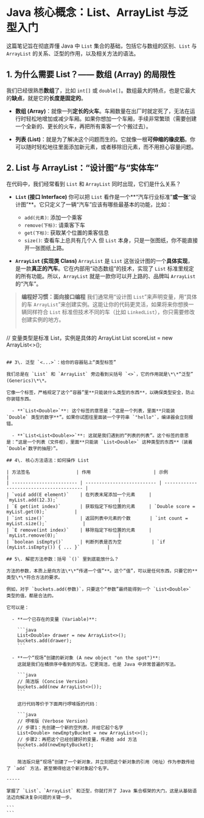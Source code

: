# Java 核心概念：List、ArrayList 与泛型入门

这篇笔记旨在彻底弄懂 Java 中 `List` 集合的基础，包括它与数组的区别、`List` 与 `ArrayList` 的关系、泛型的作用，以及相关方法的语法。

## 1. 为什么需要 List？—— 数组 (Array) 的局限性

我们已经很熟悉**数组**了，比如 `int[]` 或 `double[]`。数组最大的特点，也是它最大的**缺点**，就是它的**长度是固定的**。

- **数组 (Array)**：就像一列**定长的火车**。车厢数量在出厂时就定死了，无法在运行时轻松地增加或减少车厢。如果你想加一个车厢，手续非常繁琐（需要创建一个全新的、更长的火车，再把所有乘客一个个搬过去）。

- **列表 (List)**：就是为了解决这个问题而生的。它就像一根**可伸缩的橡皮筋**。你可以随时轻松地往里面添加新元素，或者移除旧元素，而不用担心容量问题。

## 2. List 与 ArrayList：“设计图”与“实体车”

在代码中，我们经常看到 `List` 和 `ArrayList` 同时出现，它们是什么关系？

- **`List` (接口 Interface)**
  你可以把 `List` 看作是一个**“汽车行业标准”**或一张**“设计图”**。它只定义了一辆“汽车”应该有哪些最基本的功能，比如：
    - `add(元素)`: 添加一个乘客
    - `remove(下标)`: 请乘客下车
    - `get(下标)`: 获取某个位置的乘客信息
    - `size()`: 查看车上总共有几个人
  但 `List` 本身，只是一张图纸，你不能直接开一张图纸上路。

- **`ArrayList` (实现类 Class)**
  `ArrayList` 是 `List` 这张设计图的一个**具体实现**，是一款**真正的汽车**。它在内部用“动态数组”的技术，实现了 `List` 标准里规定的所有功能。所以，`ArrayList` 就是一款你可以开上路的、品牌叫 `ArrayList` 的“汽车”。

> **编程好习惯：面向接口编程**
> 我们通常用“设计图 `List`”来声明变量，用“具体的车 `ArrayList`”来创建实例。这能让你的代码更灵活，如果将来你想换一辆同样符合 `List` 标准但技术不同的车（比如 `LinkedList`），你只需要修改创建实例的地方。
> ```java
// 变量类型是标准 List，实例是具体的 ArrayList
List<Double> scoreList = new ArrayList<>();
````

## 3\. 泛型 `<...>`：给你的容器贴上“类型标签”

我们总是在 `List` 和 `ArrayList` 旁边看到尖括号 `<>`，它的作用就是\*\*“泛型” (Generics)\*\*。

它像一个标签，严格规定了这个“容器”里**只能装什么类型的东西**，以确保类型安全，防止你装错东西。

  - **`List<Double>`**: 这个标签的意思是：“这是一个列表，里面**只能装 `Double` 类型的数字**”。如果你试图往里面装一个字符串 `"hello"`，编译器会立刻报错。

  - **`List<List<Double>>`**: 这就是我们遇到的“列表的列表”。这个标签的意思是：“这是一个列表（文件柜），里面**只能装 `List<Double>` 这种类型的东西**（装着`Double`数字的抽屉）”。

## 4\. 核心方法语法：如何操作 List

| 方法签名                 | 作用                       | 示例                                     |
| ------------------------ | -------------------------- | ---------------------------------------- |
| `void add(E element)`    | 在列表末尾添加一个元素     | `myList.add(12.3);`                      |
| `E get(int index)`       | 获取指定下标位置的元素     | `Double score = myList.get(0);`          |
| `int size()`             | 返回列表中元素的个数       | `int count = myList.size();`             |
| `E remove(int index)`    | 移除指定下标位置的元素     | `myList.remove(0);`                      |
| `boolean isEmpty()`      | 判断列表是否为空           | `if (myList.isEmpty()) { ... }`          |

## 5\. 解密方法参数：括号 `()` 里到底能放什么？

方法的参数，本质上是向方法\*\*“传递一个值”**。这个“值”，可以是任何东西，只要它的**类型\*\*符合方法的要求。

例如，对于 `buckets.add(参数)`，只要这个“参数”最终能得到一个 `List<Double>` 类型的值，都是合法的。

它可以是：

  - **一个已存在的变量 (Variable)**:

    ```java
    List<Double> drawer = new ArrayList<>();
    buckets.add(drawer);
    ```

  - **一个“现场”创建的新对象 (A new object "on the spot")**:
    这就是我们在桶排序中看到的写法。它更简洁，也是 Java 中非常普遍的写法。

    ```java
    // 简洁版 (Concise Version)
    buckets.add(new ArrayList<>());
    ```

    这行代码等价于下面两行啰嗦版的代码：

    ```java
    // 啰嗦版 (Verbose Version)
    // 步骤1：先创建一个新的空列表，并给它起个名字
    List<Double> newEmptyBucket = new ArrayList<>();
    // 步骤2：再把这个已经创建好的变量，传递给 add 方法
    buckets.add(newEmptyBucket);
    ```

    简洁版只是“现场”创建了一个新对象，并立刻把这个新对象的引用（地址）作为参数传给了 `add` 方法，甚至懒得给这个新对象起个名字。

-----

掌握了 `List`、`ArrayList` 和泛型，你就打开了 Java 集合框架的大门，这是从基础语法迈向解决复杂问题的关键一步。

```
```
